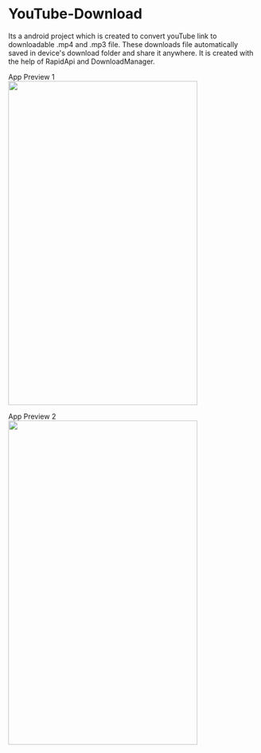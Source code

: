 # YouTube-Download
Its a android  project which is created to convert youTube link to downloadable .mp4 and .mp3 file. These downloads file automatically saved in device's download folder and share it anywhere. It is created with the help of RapidApi and DownloadManager.   

App Preview 1
</br><img src="https://user-images.githubusercontent.com/66179464/104580804-bdcd8780-5683-11eb-963c-b6a201fd8ab8.gif" width="380" height="650" />

App Preview 2
</br><img src="https://user-images.githubusercontent.com/66179464/104583712-7ba64500-5687-11eb-8fc9-c4338921d314.jpeg" width="380" height="650" />

